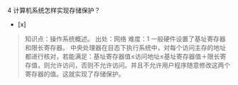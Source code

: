 4
计算机系统怎样实现存储保护？
- [x]  

> 知识点：操作系统概述。
> 出处：网络
> 难度：1
> 一般硬件设置了基址寄存器和限长寄存器。 中央处理器在目态下执行系统中，对每个访问主存的地址都进行核对，若能满足：基址寄存器值≤访问地址≤基址寄存器值＋限长寄
> 存值，则允许访问，否则不允许访问。并且不允许用户程序随意修改这两个寄存器的值。这就实现了存储保护。
